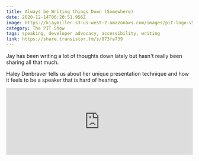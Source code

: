 ```yaml
---
title: Always be Writing things Down (Somewhere)
date: 2020-12-14T06:20:51.956Z
image: https://kjaymiller.s3-us-west-2.amazonaws.com/images/pit-logo-v5.jpg
category: The PIT Show
tags: speaking, developer advocacy, accessibility, writing
link: https://share.transistor.fm/s/873fa739
---
```



Jay has been writing a lot of thoughts down lately but hasn't really been sharing all that much.

Haley Denbraver tells us about her unique presentation technique and how it feels to be a speaker that is hard of hearing.

<iframe width="100%" height="180" frameborder="no" scrolling="no" seamless src="https://share.transistor.fm/e/873fa739"></iframe>
